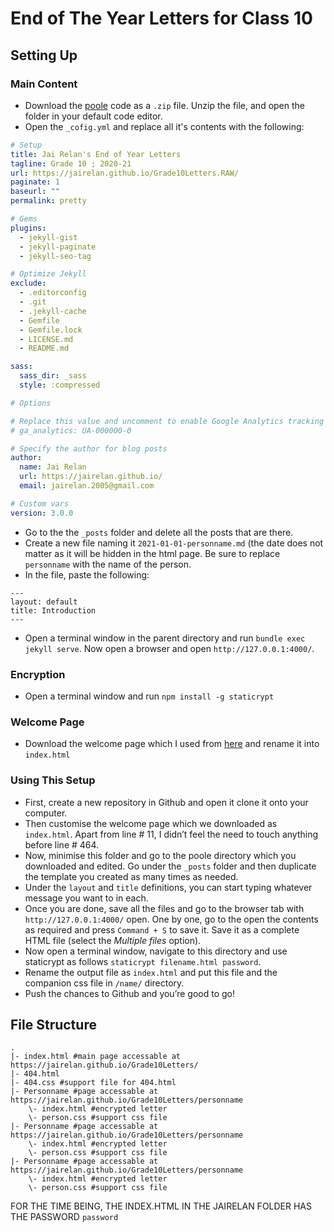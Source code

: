 # End of The Year Letters for Class 10
## Setting Up
### Main Content
- Download the [poole](https://github.com/poole/poole) code as a `.zip` file. Unzip the file, and open the folder in your default code editor.
- Open the `_cofig.yml` and replace all it's contents with the following:

```yml
# Setup
title: Jai Relan's End of Year Letters
tagline: Grade 10 ; 2020-21
url: https://jairelan.github.io/Grade10Letters.RAW/
paginate: 1
baseurl: ""
permalink: pretty

# Gems
plugins:
  - jekyll-gist
  - jekyll-paginate
  - jekyll-seo-tag

# Optimize Jekyll
exclude:
  - .editorconfig
  - .git
  - .jekyll-cache
  - Gemfile
  - Gemfile.lock
  - LICENSE.md
  - README.md

sass:
  sass_dir: _sass
  style: :compressed

# Options

# Replace this value and uncomment to enable Google Analytics tracking
# ga_analytics: UA-000000-0

# Specify the author for blog posts
author:
  name: Jai Relan
  url: https://jairelan.github.io/
  email: jairelan.2005@gmail.com

# Custom vars
version: 3.0.0
```

- Go to the the `_posts` folder and delete all the posts that are there.
- Create a new file naming it `2021-01-01-personname.md` (the date does not matter as it will be hidden in the html page. Be sure to replace `personname` with the name of the person. 
- In the file, paste the following:
```
---
layout: default
title: Introduction
---
```
- Open a terminal window in the parent directory and run `bundle exec jekyll serve`. Now open a browser and open `http://127.0.0.1:4000/`. 

### Encryption
- Open a terminal window and run `npm install -g staticrypt`

### Welcome Page
- Download the welcome page which I used from [here](https://github.com/wildbit/postmark-templates/blob/master/templates-inlined/plain/welcome/content.html) and rename it into `index.html`

### Using This Setup
- First, create a new repository in Github and open it clone it onto your computer. 
- Then customise the welcome page which we downloaded as `index.html`. Apart from line # 11, I didn’t feel the need to touch anything before line # 464. 
- Now, minimise this folder and go to the poole directory which you downloaded and edited. Go under the `_posts` folder and then duplicate the template you created as many times as needed. 
- Under the `layout` and `title` definitions, you can start typing whatever message you want to in each.
- Once you are done, save all the files and go to the browser tab with `http://127.0.0.1:4000/` open. One by one, go to the open the contents as required and press `Command + S` to save it. Save it as a complete HTML file (select the *Multiple files* option). 
- Now open a terminal window, navigate to this directory and use staticrypt as follows `staticrypt filename.html password`.
- Rename the output file as `index.html` and put this file and the companion css file in `/name/` directory. 
- Push the chances to Github and you’re good to go!

## File Structure
```
.
|- index.html #main page accessable at https://jairelan.github.io/Grade10Letters/
|- 404.html
|- 404.css #support file for 404.html
|- Personname #page accessable at https://jairelan.github.io/Grade10Letters/personname
	\- index.html #encrypted letter
	\- person.css #support css file
|- Personname #page accessable at https://jairelan.github.io/Grade10Letters/personname
	\- index.html #encrypted letter
	\- person.css #support css file
|- Personname #page accessable at https://jairelan.github.io/Grade10Letters/personname
	\- index.html #encrypted letter
	\- person.css #support css file
```


FOR THE TIME BEING, THE INDEX.HTML IN THE JAIRELAN FOLDER HAS THE PASSWORD `password`
